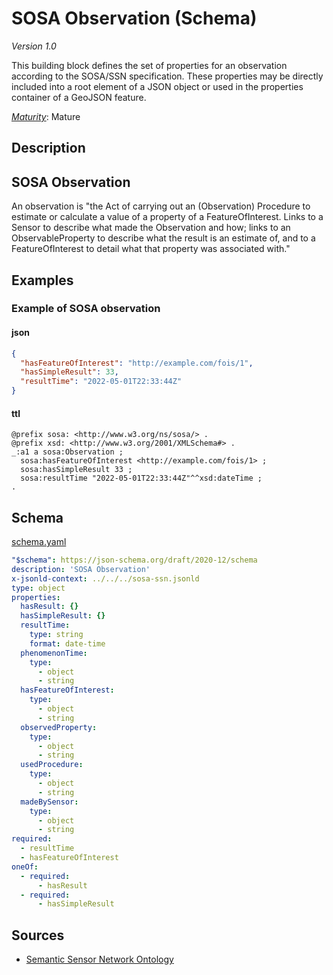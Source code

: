 # SOSA Observation (Schema)

*Version 1.0*

This building block defines the set of properties for an observation according to the SOSA/SSN specification. These properties may be directly included into a root element of a JSON object or used in the properties container of a GeoJSON feature.

[*Maturity*](https://github.com/cportele/ogcapi-building-blocks#building-block-maturity): Mature

## Description

## SOSA Observation

An observation is "the Act of carrying out an (Observation) Procedure to estimate or calculate a value 
of a property of a FeatureOfInterest. Links to a Sensor to describe what made the Observation and how;
links to an ObservableProperty to describe what the result is an estimate of, and to a FeatureOfInterest
to detail what that property was associated with."
## Examples

### Example of SOSA observation
#### json
```json
{ 
  "hasFeatureOfInterest": "http://example.com/fois/1",
  "hasSimpleResult": 33,
  "resultTime": "2022-05-01T22:33:44Z"
}
```

#### ttl
```ttl
@prefix sosa: <http://www.w3.org/ns/sosa/> .
@prefix xsd: <http://www.w3.org/2001/XMLSchema#> .
_:a1 a sosa:Observation ;
  sosa:hasFeatureOfInterest <http://example.com/fois/1> ;
  sosa:hasSimpleResult 33 ;
  sosa:resultTime "2022-05-01T22:33:44Z"^^xsd:dateTime ;
.
```

## Schema

[schema.yaml](https://raw.githubusercontent.com/opengeospatial/ogcapi-sosa/master/_sources/properties/observation/schema.yaml)

```yaml
"$schema": https://json-schema.org/draft/2020-12/schema
description: 'SOSA Observation'
x-jsonld-context: ../../../sosa-ssn.jsonld
type: object
properties:
  hasResult: {}
  hasSimpleResult: {}
  resultTime:
    type: string
    format: date-time
  phenomenonTime:
    type:
      - object
      - string
  hasFeatureOfInterest:
    type:
      - object
      - string
  observedProperty:
    type:
      - object
      - string
  usedProcedure:
    type:
      - object
      - string
  madeBySensor:
    type:
      - object
      - string
required:
  - resultTime
  - hasFeatureOfInterest
oneOf:
  - required:
      - hasResult
  - required:
      - hasSimpleResult

```
## Sources

* [Semantic Sensor Network Ontology](https://www.w3.org/TR/vocab-ssn/)

